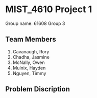 # 
# MIST_4610 Project 1
Group name: 
61608 Group 3
## Team Members
1. Cavanaugh, Rory
2. Chadha, Jasmine
3. McNally, Owen
4. Mulnix, Hayden
5. Nguyen, Timmy
## Problem Discription 

